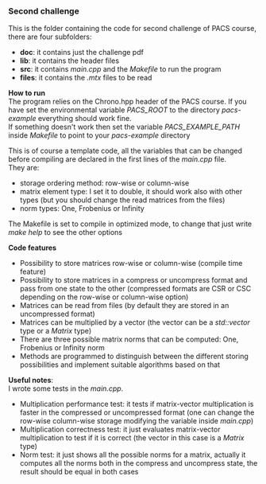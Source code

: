 ### Second challenge  
This is the folder containing the code for second challenge of PACS course, there are four subfolders:  
- **doc**: it contains just the challenge pdf
- **lib**: it contains the header files
- **src**: it contains *main.cpp* and the *Makefile* to run the program
- **files**: it contains the *.mtx* files to be read

**How to run**  
The program relies on the Chrono.hpp header of the PACS course. If you have set the environmental variable *PACS_ROOT* to the directory *pacs-example* everything should work fine.  
If something doesn't work then set the variable *PACS_EXAMPLE_PATH* inside *Makefile* to point to your *pacs-example* directory  

This is of course a template code, all the variables that can be changed before compiling are declared in the first lines of the *main.cpp* file.  
They are:
- storage ordering method: row-wise or column-wise  
- matrix element type: I set it to double, it should work also with other types (but you should change the read matrices from the files)
- norm types: One, Frobenius or Infinity  
  
The Makefile is set to compile in optimized mode, to change that just write *make help* to see the other options

**Code features**  
- Possibility to store matrices row-wise or column-wise (compile time feature)
- Possibility to store matrices in a compress or uncompress format and pass from one state to the other (compressed formats are CSR or CSC depending on the row-wise or column-wise option)
- Matrices can be read from files (by default they are stored in an uncompressed format)
- Matrices can be multiplied by a vector (the vector can be a *std::vector* type or a *Matrix* type)
- There are three possible matrix norms that can be computed: One, Frobenius or Infinity norm
- Methods are programmed to distinguish between the different storing possibilities and implement suitable algorithms based on that

**Useful notes**:  
I wrote some tests in the *main.cpp*.
- Multiplication performance test: it tests if matrix-vector multiplication is faster in the compressed or uncompressed format (one can change the row-wise column-wise storage modifying the variable inside *main.cpp*)
- Multiplication correctness test: it just evaluates matrix-vector multiplication to test if it is correct (the vector in this case is a *Matrix* type)
- Norm test: it just shows all the possible norms for a matrix, actually it computes all the norms both in the compress and uncompress state, the result should be equal in both cases



